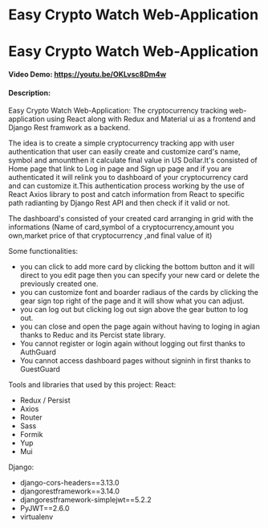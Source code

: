 # Easy Crypto Watch Web-Application

# Easy Crypto Watch Web-Application
#### Video Demo: https://youtu.be/OKLvsc8Dm4w
#### Description:

Easy Crypto Watch Web-Application: The cryptocurrency tracking web-application using React along with Redux and Material ui as a frontend and Django Rest framwork as a backend.

The idea is to create a simple cryptocurrency tracking app with user authentication that user can easily create and customize card's name, symbol and amount​then it calculate final value in US Dollar.It's consisted of Home page that link to Log in page and Sign up page and if you are authenticated it will relink you to dashboard of your cryptocurrency card and can customize it.This authentication process working by the use of React Axios library to post and catch information from React to specific path radianting by Django Rest API and then check if it valid or not.

The dashboard's consisted of your created card arranging in grid with the informations (Name of card,symbol of a cryptocurrency,amount you own,market price of that cryptocurrency ,and final value of it)


Some functionalities:
-   you can click to add more card by clicking the bottom button and it will direct to you edit page then you can specify your new card or delete the previously created one.
-   you can customize font and boarder radiaus of the cards by clicking the gear sign top right of the page and it will show what you can adjust.
-   you can log out but clicking log out sign above the gear button to log out.
-   you can close and open the page again without having to loging in agian thanks to Reduc and its Percist state library.
-   You cannot register or login again without logging out first thanks to AuthGuard
-   You cannot access dashboard pages without signinh in first thanks to GuestGuard

Tools and libraries that used by this project:
React: 
-   Redux / Persist
-   Axios
-   Router
-   Sass
-   Formik
-   Yup
-   Mui

Django:
-   django-cors-headers==3.13.0
-   djangorestframework==3.14.0
-   djangorestframework-simplejwt==5.2.2
-   PyJWT==2.6.0
-   virtualenv
